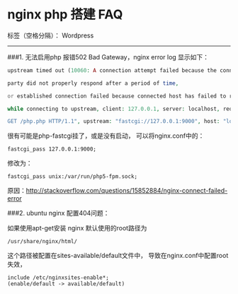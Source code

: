 ﻿# nginx php 搭建 FAQ 

标签（空格分隔）： Wordpress

---
###1. 无法启用php
报错502 Bad Gateway，nginx error log 显示如下：
```php
upstream timed out (10060: A connection attempt failed because the connected

party did not properly respond after a period of time,

or established connection failed because connected host has failed to respond)

while connecting to upstream, client: 127.0.0.1, server: localhost, request: "

GET /php.php HTTP/1.1", upstream: "fastcgi://127.0.0.1:9000", host: "localhost:83"
```
很有可能是php-fastcgi挂了，或是没有启动，  可以将nginx.conf中的：
```shell
fastcgi_pass 127.0.0.1:9000;
```
修改为：
```shell
fastcgi_pass unix:/var/run/php5-fpm.sock; 
```

原因：http://stackoverflow.com/questions/15852884/nginx-connect-failed-error

###2. ubuntu nginx 配置404问题：

如果使用apt-get安装 nginx 默认使用的root路径为
```shell
/usr/share/nginx/html/
```
这个路径被配置在sites-available/default文件中， 导致在nginx.conf中配置root失效，
```
include /etc/nginxsites-enable*;
(enable/default -> available/default)
```